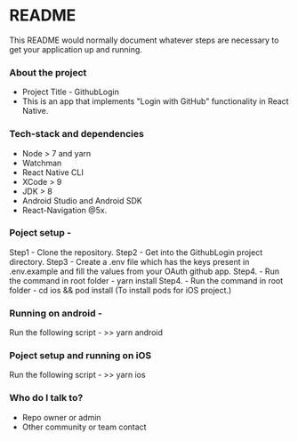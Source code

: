 # README

This README would normally document whatever steps are necessary to get your application up and running.

### About the project

- Project Title - GithubLogin
- This is an app that implements "Login with GitHub" functionality in React Native.

### Tech-stack and dependencies

- Node > 7 and yarn
- Watchman
- React Native CLI
- XCode > 9
- JDK > 8
- Android Studio and Android SDK
- React-Navigation @5x.

### Poject setup -

Step1 - Clone the repository.
Step2 - Get into the GithubLogin project directory.
Step3 - Create a .env file which has the keys present in .env.example and fill the values from your OAuth github app.
Step4. - Run the command in root folder - yarn install
Step4. - Run the command in root folder - cd ios && pod install (To install pods for iOS project.)

### Running on android -

Run the following script - >> yarn android

### Poject setup and running on iOS

Run the following script - >> yarn ios

### Who do I talk to?

- Repo owner or admin
- Other community or team contact
